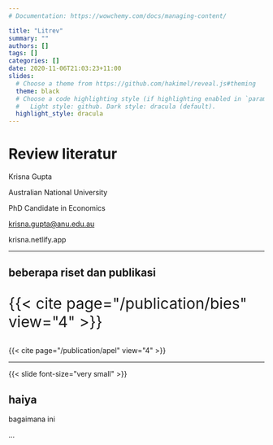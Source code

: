 ```yaml
---
# Documentation: https://wowchemy.com/docs/managing-content/

title: "Litrev"
summary: ""
authors: []
tags: []
categories: []
date: 2020-11-06T21:03:23+11:00
slides:
  # Choose a theme from https://github.com/hakimel/reveal.js#theming
  theme: black
  # Choose a code highlighting style (if highlighting enabled in `params.toml`)
  #   Light style: github. Dark style: dracula (default).
  highlight_style: dracula
---
```


# Review literatur

Krisna Gupta

Australian National University

PhD Candidate in Economics

krisna.gupta@anu.edu.au

krisna.netlify.app

---

## beberapa riset dan publikasi

<p style="font-size:30px">{{< cite page="/publication/bies" view="4" >}}</p>
{{< cite page="/publication/apel" view="4" >}}

---

{{< slide font-size="very small" >}}

## haiya

bagaimana ini

...
